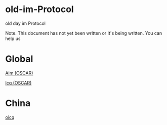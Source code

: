 # old-im-Protocol
old day im Protocol

Note. This document has not yet been written or It's being written. You can help us
# Global
[Aim (OSCAR)](Protocol/OSCAR-aim.md)

[Icq (OSCAR)](Protocol/OSCAR-icq.md)
# China 
[oicq](Protocol/oicq.md)
